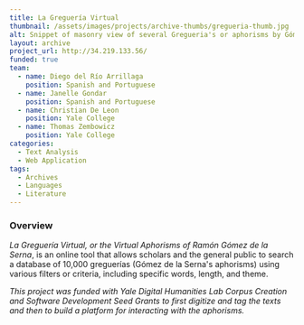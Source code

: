 ```yaml
---
title: La Greguería Virtual
thumbnail: /assets/images/projects/archive-thumbs/gregueria-thumb.jpg
alt: Snippet of masonry view of several Gregueria's or aphorisms by Gómez de la Serna
layout: archive
project_url: http://34.219.133.56/
funded: true
team:
  - name: Diego del Río Arrillaga
    position: Spanish and Portuguese
  - name: Janelle Gondar
    position: Spanish and Portuguese
  - name: Christian De Leon
    position: Yale College
  - name: Thomas Zembowicz
    position: Yale College
categories:
  - Text Analysis
  - Web Application
tags:
  - Archives
  - Languages
  - Literature
---
```


### Overview

*La Greguería Virtual, or the Virtual Aphorisms of Ramón Gómez de la Serna*, is an online tool that allows scholars and the general public to search a database of 10,000 greguerías (Gómez de la Serna's aphorisms) using various filters or criteria, including specific words, length, and theme. 

*This project was funded with Yale Digital Humanities Lab Corpus Creation and Software Development Seed Grants to first digitize and tag the texts and then to build a platform for interacting with the aphorisms.*
